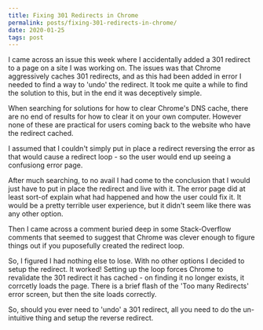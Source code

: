 ```yaml
---
title: Fixing 301 Redirects in Chrome
permalink: posts/fixing-301-redirects-in-chrome/
date: 2020-01-25
tags: post
---
```


I came across an issue this week where I accidentally added a 301 redirect to a page on a site I was working on. The issues was that Chrome aggressively caches 301 redirects, and as this had been added in error I needed to find a way to 'undo' the redirect.  It took me quite a while to find the solution to this, but in the end it was deceptively simple. 

<!--more-->

When searching for solutions for how to clear Chrome's DNS cache, there are no end of results for how to clear it on your own computer.  However none of these are practical for users coming back to the website who have the redirect cached.

I assumed that I couldn't simply put in place a redirect reversing the error as that would cause a redirect loop - so the user would end up seeing a confusiong error page.  

After much searching, to no avail I had come to the conclusion that I would just have to put in place the redirect and live with it.  The error page did at least sort-of explain what had happened and how the user could fix it.  It would be a pretty terrible user experience, but it didn't seem like there was any other option.

Then I came across a comment buried deep in some Stack-Overflow comments that seemed to suggest that Chrome was clever enough to figure things out if you puposefully created the redirect loop.

So, I figured I had nothing else to lose. With no other options I decided to setup the redirect. It worked! Setting up the loop forces Chrome to revalidate the 301 redirect it has cached - on finding it no longer exists, it corrcetly loads the page.  There is a brief flash of the 'Too many Redirects' error screen, but then the site loads correctly.

So, should you ever need to 'undo' a 301 redirect, all you need to do the un-intuitive thing and setup the reverse redirect. 



